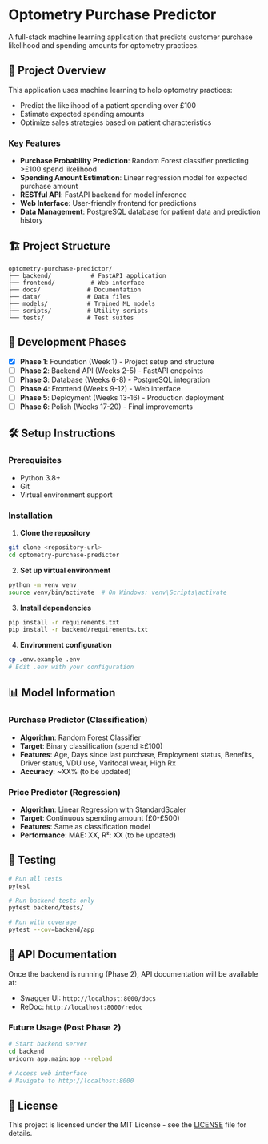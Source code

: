 # Optometry Purchase Predictor

A full-stack machine learning application that predicts customer purchase likelihood and spending amounts for optometry practices.

## 🎯 Project Overview

This application uses machine learning to help optometry practices:
- Predict the likelihood of a patient spending over £100
- Estimate expected spending amounts
- Optimize sales strategies based on patient characteristics

### Key Features
- **Purchase Probability Prediction**: Random Forest classifier predicting >£100 spend likelihood
- **Spending Amount Estimation**: Linear regression model for expected purchase amount
- **RESTful API**: FastAPI backend for model inference
- **Web Interface**: User-friendly frontend for predictions
- **Data Management**: PostgreSQL database for patient data and prediction history

## 🏗️ Project Structure

```
optometry-purchase-predictor/
├── backend/           # FastAPI application
├── frontend/          # Web interface  
├── docs/             # Documentation
├── data/             # Data files
├── models/           # Trained ML models
├── scripts/          # Utility scripts
└── tests/            # Test suites
```

## 🚀 Development Phases

- [x] **Phase 1**: Foundation (Week 1) - Project setup and structure
- [ ] **Phase 2**: Backend API (Weeks 2-5) - FastAPI endpoints
- [ ] **Phase 3**: Database (Weeks 6-8) - PostgreSQL integration  
- [ ] **Phase 4**: Frontend (Weeks 9-12) - Web interface
- [ ] **Phase 5**: Deployment (Weeks 13-16) - Production deployment
- [ ] **Phase 6**: Polish (Weeks 17-20) - Final improvements

## 🛠️ Setup Instructions

### Prerequisites
- Python 3.8+
- Git
- Virtual environment support

### Installation

1. **Clone the repository**
```bash
git clone <repository-url>
cd optometry-purchase-predictor
```

2. **Set up virtual environment**
```bash
python -m venv venv
source venv/bin/activate  # On Windows: venv\Scripts\activate
```

3. **Install dependencies**
```bash
pip install -r requirements.txt
pip install -r backend/requirements.txt
```

4. **Environment configuration**
```bash
cp .env.example .env
# Edit .env with your configuration
```

## 📊 Model Information

### Purchase Predictor (Classification)
- **Algorithm**: Random Forest Classifier
- **Target**: Binary classification (spend ≥£100)
- **Features**: Age, Days since last purchase, Employment status, Benefits, Driver status, VDU use, Varifocal wear, High Rx
- **Accuracy**: ~XX% (to be updated)

### Price Predictor (Regression)  
- **Algorithm**: Linear Regression with StandardScaler
- **Target**: Continuous spending amount (£0-£500)
- **Features**: Same as classification model
- **Performance**: MAE: XX, R²: XX (to be updated)

## 🧪 Testing

```bash
# Run all tests
pytest

# Run backend tests only
pytest backend/tests/

# Run with coverage
pytest --cov=backend/app
```

## 📝 API Documentation

Once the backend is running (Phase 2), API documentation will be available at:
- Swagger UI: `http://localhost:8000/docs`
- ReDoc: `http://localhost:8000/redoc`


### Future Usage (Post Phase 2)
```bash
# Start backend server
cd backend
uvicorn app.main:app --reload

# Access web interface
# Navigate to http://localhost:8000
```

## 📄 License

This project is licensed under the MIT License - see the [LICENSE](LICENSE) file for details.


